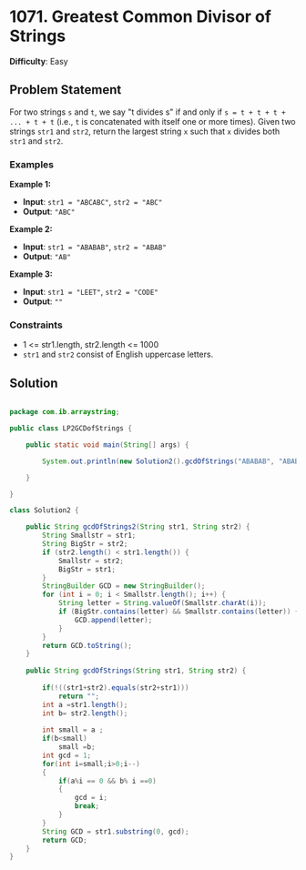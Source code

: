 # 1071. Greatest Common Divisor of Strings

**Difficulty**: Easy

## Problem Statement
For two strings `s` and `t`, we say "t divides s" if and only if `s = t + t + t + ... + t + t` (i.e., `t` is concatenated with itself one or more times). Given two strings `str1` and `str2`, return the largest string `x` such that `x` divides both `str1` and `str2`.

### Examples

**Example 1:**
- **Input**: `str1 = "ABCABC"`, `str2 = "ABC"`
- **Output**: `"ABC"`

**Example 2:**
- **Input**: `str1 = "ABABAB"`, `str2 = "ABAB"`
- **Output**: `"AB"`

**Example 3:**
- **Input**: `str1 = "LEET"`, `str2 = "CODE"`
- **Output**: `""`

### Constraints
- 1 <= str1.length, str2.length <= 1000
- `str1` and `str2` consist of English uppercase letters.

## Solution

```java

package com.ib.arraystring;

public class LP2GCDofStrings {

	public static void main(String[] args) {

		System.out.println(new Solution2().gcdOfStrings("ABABAB", "ABAB"));

	}

}

class Solution2 {

	public String gcdOfStrings2(String str1, String str2) {
		String Smallstr = str1;
		String BigStr = str2;
		if (str2.length() < str1.length()) {
			Smallstr = str2;
			BigStr = str1;
		}
		StringBuilder GCD = new StringBuilder();
		for (int i = 0; i < Smallstr.length(); i++) {
			String letter = String.valueOf(Smallstr.charAt(i));
			if (BigStr.contains(letter) && Smallstr.contains(letter)) {
				GCD.append(letter);
			}
		}
		return GCD.toString();
	}
	
	public String gcdOfStrings(String str1, String str2) {
		
		if(!((str1+str2).equals(str2+str1)))
			return "";
		int a =str1.length();
		int b= str2.length();
		
		int small = a ;
		if(b<small)
			small =b;
		int gcd = 1;
		for(int i=small;i>0;i--)
		{
			if(a%i == 0 && b% i ==0)
			{
				gcd = i;
				break;
			}
		}
		String GCD = str1.substring(0, gcd);
		return GCD;
	}
}